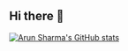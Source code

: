 ## Hi there 👋

<!--
**Dr-N00B/Dr-N00B** is a ✨ _special_ ✨ repository because its `README.md` (this file) appears on your GitHub profile.

Here are some ideas to get you started:

- 🔭 I’m currently working on ...
- 🌱 I’m currently learning ...
- 👯 I’m looking to collaborate on ...
- 🤔 I’m looking for help with ...
- 💬 Ask me about ...
- 📫 How to reach me: ...
- 😄 Pronouns: ...
- ⚡ Fun fact: ...
-->

[![Arun Sharma's GitHub stats](https://github-readme-stats.vercel.app/api?username=Dr-N00B&show_icons=true&theme=ambient_gradient)](https://github.com/Dr-N00B/github-readme-stats)
